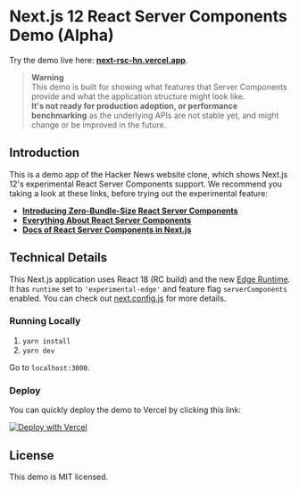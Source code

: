 # Next.js 12 React Server Components Demo (Alpha)

Try the demo live here: [**next-rsc-hn.vercel.app**](https://next-rsc-hn.vercel.app).

> **Warning**  
> This demo is built for showing what features that Server Components provide and what the application structure might look like.  
> **It's not ready for production adoption, or performance benchmarking** as the underlying APIs are not stable yet, and might change or be improved in the future. 

## Introduction

This is a demo app of the Hacker News website clone, which shows Next.js 12's experimental React Server Components support. We recommend you taking a look at these links, before trying out the experimental feature:
- [**Introducing Zero-Bundle-Size React Server Components**](https://reactjs.org/blog/2020/12/21/data-fetching-with-react-server-components.html)
- [**Everything About React Server Components**](https://vercel.com/blog/everything-about-react-server-components)
- [**Docs of React Server Components in Next.js**](https://nextjs.org/docs/advanced-features/react-18#react-server-components)

## Technical Details

This Next.js application uses React 18 (RC build) and the new [Edge Runtime](https://nextjs.org/docs/api-reference/edge-runtime). It has `runtime` set to `'experimental-edge'` and feature flag `serverComponents` enabled. You can check out [next.config.js](https://github.com/vercel/next-react-server-components/blob/main/next.config.js) for more details.

### Running Locally

1. `yarn install`
2. `yarn dev`

Go to `localhost:3000`.

### Deploy

You can quickly deploy the demo to Vercel by clicking this link:

[![Deploy with Vercel](https://vercel.com/button)](https://vercel.com/new/git/external?repository-url=https%3A%2F%2Fgithub.com%2Fvercel%2Fnext-react-server-components&project-name=next-react-server-components&repo-name=next-react-server-components&demo-title=React%20Server%20Components%20(Experimental%20Demo)&demo-description=Experimental%20demo%20of%20React%20Server%20Components%20with%20Next.js.%20&demo-url=https%3A%2F%2Fnext-rsc-hn.vercel.app&demo-image=https%3A%2F%2Fnext-server-components.vercel.app%2Fog.png)

## License

This demo is MIT licensed.

